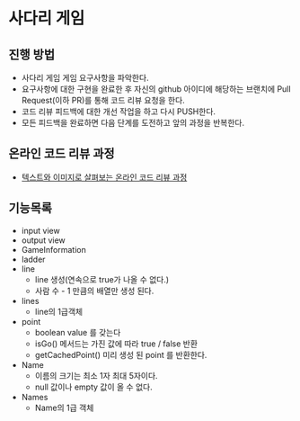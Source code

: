 # 사다리 게임
## 진행 방법
* 사다리 게임 게임 요구사항을 파악한다.
* 요구사항에 대한 구현을 완료한 후 자신의 github 아이디에 해당하는 브랜치에 Pull Request(이하 PR)를 통해 코드 리뷰 요청을 한다.
* 코드 리뷰 피드백에 대한 개선 작업을 하고 다시 PUSH한다.
* 모든 피드백을 완료하면 다음 단계를 도전하고 앞의 과정을 반복한다.

## 온라인 코드 리뷰 과정
* [텍스트와 이미지로 살펴보는 온라인 코드 리뷰 과정](https://github.com/nextstep-step/nextstep-docs/tree/master/codereview)


## 기능목록
- input view
- output view
- GameInformation
- ladder
- line
  - line 생성(연속으로 true가 나올 수 없다.)
  - 사람 수 - 1 만큼의 배열만 생성 된다.
- lines
  - line의 1급객체
- point
  - boolean value 를 갖는다
  - isGo() 메서드는 가진 값에 따라 true / false 반환
  - getCachedPoint() 미리 생성 된 point 를 반환한다.
- Name
  - 이름의 크기는 최소 1자 최대 5자이다.
  - null 값이나 empty 값이 올 수 없다.
- Names
  - Name의 1급 객체  
